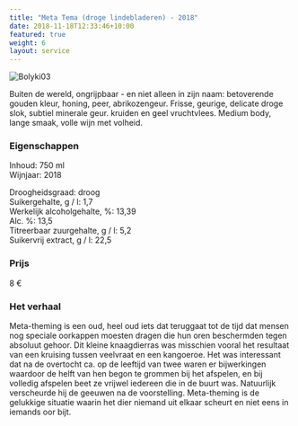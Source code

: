 ```yaml
---
title: "Meta Tema (droge lindebladeren) - 2018"
date: 2018-11-18T12:33:46+10:00
featured: true
weight: 6
layout: service
---
```

![Bolyki03](/images/bolyki03.png)

Buiten de wereld, ongrijpbaar - en niet alleen in zijn naam: betoverende gouden kleur,
honing, peer, abrikozengeur. Frisse, geurige, delicate droge slok, subtiel minerale
geur. kruiden en geel vruchtvlees. Medium body, lange smaak, volle wijn met volheid.

### Eigenschappen  

Inhoud: 750 ml  
Wijnjaar: 2018  

Droogheidsgraad: droog  
Suikergehalte, g / l: 1,7  
Werkelijk alcoholgehalte, %: 13,39  
Alc. %: 13,5  
Titreerbaar zuurgehalte, g / l: 5,2  
Suikervrij extract, g / l: 22,5

### Prijs

8 €

### Het verhaal

Meta-theming is een oud, heel oud iets dat teruggaat tot de tijd dat mensen nog
speciale oorkappen moesten dragen die hun oren beschermden tegen absoluut
gehoor. Dit kleine knaagdierras was misschien vooral het resultaat van een kruising
tussen veelvraat en een kangoeroe. Het was interessant dat na de overtocht ca. op de
leeftijd van twee waren er bijwerkingen waardoor de helft van hen begon te grommen
bij het afspelen, en bij volledig afspelen beet ze vrijwel iedereen die in de buurt
was. Natuurlijk verscheurde hij de geeuwen na de voorstelling. Meta-theming is de
gelukkige situatie waarin het dier niemand uit elkaar scheurt en niet eens in iemands
oor bijt.
